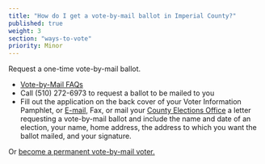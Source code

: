 ```yaml
---
title: "How do I get a vote-by-mail ballot in Imperial County?"
published: true
weight: 3
section: "ways-to-vote"
priority: Minor
---
```


Request a one-time vote-by-mail ballot.  

- [Vote-by-Mail FAQs](http://www.co.imperial.ca.us/regvoters/index.asp?fileinc=mailFAQ)  
- Call (510) 272-6973 to request a ballot to be mailed to you
- Fill out the application on the back cover of your Voter Information Pamphlet, or [E-mail,](mailto:janehurtado@co.imperial.ca.us) Fax, or mail your [County Elections Office](#section-election-office-contact) a letter requesting a vote-by-mail ballot and include the name and date of an election, your name, home address, the address to which you want the ballot mailed, and your signature.  

Or [become a permanent vote-by-mail voter.](http://www.co.imperial.ca.us/regvoters/otherpdfs/PERMANENTVOTEBYMAILAPPLICATION.pdf)
